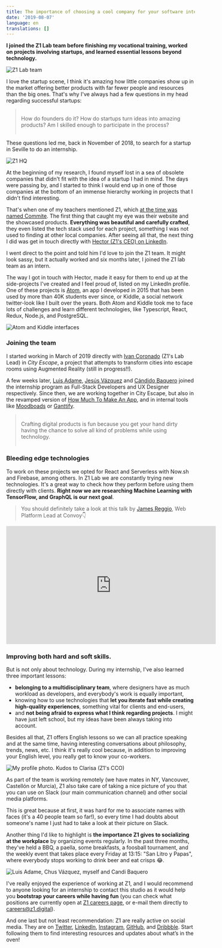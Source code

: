 ```yaml
---
title: The importance of choosing a cool company for your software internship
date: '2019-08-07'
language: en
translations: []
---
```


**I joined the Z1 Lab team before finishing my vocational training, worked on projects involving startups, and learned essential lessons beyond technology.**

![Z1 Lab team](team-2.jpeg 'Z1 Lab team')

I love the startup scene, I think it's amazing how little companies show up in the market offering better products with far fewer people and resources than the big ones. That's why I've always had a few questions in my head regarding successful startups:

> <br />
> How do founders do it? How do startups turn ideas into amazing products? Am I skilled enough to participate in the process?
> <br />
> <br />

These questions led me, back in November of 2018, to search for a startup in Seville to do an internship.

![Z1 HQ](z1office.jpeg 'Z1 HQ')

At the beginning of my research, I found myself lost in a sea of obsolete companies that didn't fit with the idea of a startup I had in mind. The days were passing by, and I started to think I would end up in one of those companies at the bottom of an immense hierarchy working in projects that I didn't find interesting.

That's when one of my teachers mentioned Z1, which [at the time was named Commite](https://medium.com/z1digitalstudio/we-are-z1-57754161359b). The first thing that caught my eye was their website and the showcased products. **Everything was beautiful and carefully crafted**, they even listed the tech stack used for each project, something I was not used to finding at other local companies. After seeing all that, the next thing I did was get in touch directly with [Hector (Z1's CEO) on LinkedIn](https://www.linkedin.com/in/hectorginer).

I went direct to the point and told him I'd love to join the Z1 team. It might look sassy, but it actually worked and six months later, I joined the Z1 lab team as an intern.

The way I got in touch with Hector, made it easy for them to end up at the side-projects I've created and I feel proud of, listed on my LinkedIn profile. One of these projects is [Atom](https://atom.horuslugo.com), an app I developed in 2015 that has been used by more than 40K students ever since, or Kiddle, a social network twitter-look like I built over the years. Both Atom and Kiddle took me to face lots of challenges and learn different technologies, like Typescript, React, Redux, Node.js, and PostgreSQL.

![Atom and Kiddle interfaces](apps.png 'Atom and Kiddle interfaces')

### Joining the team

I started working in March of 2019 directly with [Ivan Coronado](https://medium.com/@ivancoronado) (Z1's Lab Lead) in _City Escape_, a project that attempts to transform cities into escape rooms using Augmented Reality (still in progress!!).

A few weeks later, [Luis Adame](https://www.linkedin.com/in/luis-adame-rodriguez/), [Jesús Vázquez](https://www.linkedin.com/in/jesús-vázquez-rosa/) and [Cándido Baquero](https://www.linkedin.com/in/candidobaquero/) joined the internship program as Full-Stack Developers and UX Designer respectively. Since then, we are working together in City Escape, but also in the revamped version of [How Much To Make An App](https://howmuchtomakeanapp.netlify.com), and in internal tools like [Moodboads](https://moodboards.z1.digital) or [Ganttify](https://gantt.z1.digital).

> <br />
> Crafting digital products is fun because you get your hand dirty having the chance to solve all kind of problems while using technology.
> <br /> <br />

### Bleeding edge technologies

To work on these projects we opted for React and Serverless with Now.sh and Firebase, among others. In Z1 Lab we are constantly trying new technologies. It's a great way to check how they perform before using them directly with clients. **Right now we are researching Machine Learning with TensorFlow, and GraphQL is our next goal**.

> You should definitely take a look at this talk by [James Reggio](https://twitter.com/jamesreggio), Web Platform Lead at Convoy👇

<iframe width="560" height="315" src="https://www.youtube-nocookie.com/embed/IxmrRiA9Gso" frameborder="0" allow="accelerometer; autoplay; encrypted-media; gyroscope; picture-in-picture" allowfullscreen></iframe>

### Improving both hard and soft skills.

But is not only about technology. During my internship, I've also learned three important lessons:

- **belonging to a multidisciplinary team**, where designers have as much workload as developers, and everybody's work is equally important,
- knowing how to use technologies that **let you iterate fast while creating high-quality experiences**, something vital for clients and end-users,
- and **not being afraid to express what I think regarding projects**. I might have just left school, but my ideas have been always taking into account.

Besides all that, Z1 offers English lessons so we can all practice speaking and at the same time, having interesting conversations about philosophy, trends, news, etc. I think it's really cool because, in addition to improving your English level, you really get to know your co-workers.

![My profile photo. Kudos to Clarisa (Z1's CCO)](horus.jpeg "My profile photo. Kudos to <a href='https://medium.com/@clarisaguerra'>Clarisa Guerra</a> (Z1's CCO)")

As part of the team is working remotely (we have mates in NY, Vancouver, Castellón or Murcia), Z1 also take care of taking a nice picture of you that you can use on Slack (our main communication channel) and other social media platforms.

This is great because at first, it was hard for me to associate names with faces (it's a 40 people team so far!), so every time I had doubts about someone's name I just had to take a look at their picture on Slack.

Another thing I'd like to highlight is **the importance Z1 gives to socializing at the workplace** by organizing events regularly. In the past three months, they've held a BBQ, a paella, some breakfasts, a foosball tournament, and the weekly event that takes place every Friday at 13:15: "San Litro y Papas", where everybody stops working to drink beer and eat crisps 😂.

![Luis Adame, Chus Vázquez, myself and Candi Baquero](team.jpeg 'Luis Adame, Chus Vázquez, myself and Candi Baquero')

I've really enjoyed the experience of working at Z1, and I would recommend to anyone looking for an internship to contact this studio as it would help you **bootstrap your careers while having fun** (you can check what positions are currently open at [Z1 careers page](https://z1.digital/careers), or e-mail them directly to careers@z1.digital).

And one last but not least recommendation: Z1 are really active on social media. They are on [Twitter](https://twitter.com/z1digitalstudio), [LinkedIn](https://www.linkedin.com/company/z1digitalstudio/), [Instagram](https://www.instagram.com/z1digitalstudio/), [GitHub](https://github.com/z1digitalstudio), and [Dribbble](https://dribbble.com/z1). Start following them to find interesting resources and updates about what’s in the oven!
